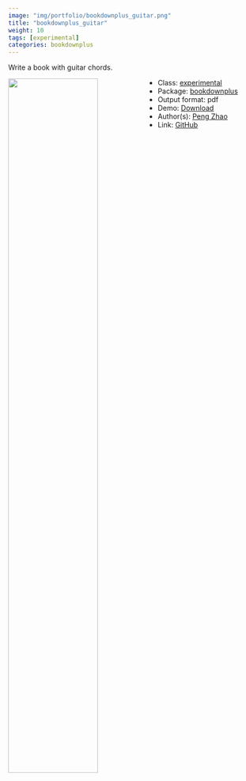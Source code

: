 ```yaml
---
image: "img/portfolio/bookdownplus_guitar.png"
title: "bookdownplus_guitar"
weight: 10
tags: [experimental]
categories: bookdownplus
---
```


Write a book with guitar chords.

<!--more-->

<a href="../../img/portfolio/bookdownplus_guitar.png"><img class = "jf-image-shadow" src="../../img/portfolio/bookdownplus_guitar.png" style="display: block; margin: auto;" width="60%"  align="left"></a>

- Class: [experimental](../../tags/experimental)
- Package: [bookdownplus](bookdownplus)
- Output format: pdf
- Demo: [Download](https://pzhaonet.github.io/bookdownplus/upload/guitar/showcase/guitar.pdf)
- Author(s): [Peng Zhao](https://pzhao.org)
- Link: [GitHub](https://github.com/pzhaonet/bookdownplus)


